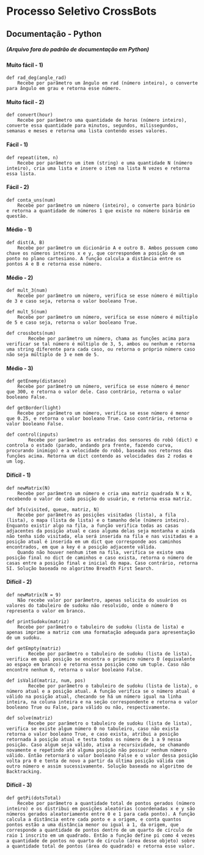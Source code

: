 # Processo Seletivo CrossBots
## Documentação - Python
##### (Arquivo fora do padrão de documentação em Python)

#### Muito fácil - 1) 
	def rad_deg(angle_rad)
		Recebe por parâmetro um ângulo em rad (número inteiro), o converte para ângulo em grau e retorna esse número.
#### Muito fácil - 2) 
	def convert(hour)
		Recebe por parâmetro uma quantidade de horas (número inteiro), converte essa quantidade para minutos, segundos, milissegundos, semanas e meses e retorna uma lista contendo esses valores.
#### Fácil - 1) 
	def repeat(item, n)
		Recebe por parâmetro um item (string) e uma quantidade N (número inteiro), cria uma lista e insere o item na lista N vezes e retorna essa lista.
#### Fácil - 2) 
	def conta_uns(num)
		Recebe por parâmetro um número (inteiro), o converte para binário e retorna a quantidade de números 1 que existe no número binário em questão.
#### Médio - 1) 
	def dist(A, B)
		Recebe por parâmetro um dicionário A e outro B. Ambos possuem como chave os números inteiros x e y, que correspondem a posição de um ponto no plano cartesiano. A função calcula a distância entre os pontos A e B e retorna esse número.
#### Médio - 2) 
	def mult_3(num)
		Recebe por parâmetro um número, verifica se esse número é múltiplo de 3 e caso seja, retorna o valor booleano True.

	def mult_5(num)
		Recebe por parâmetro um número, verifica se esse número é múltiplo de 5 e caso seja, retorna o valor booleano True.

<pre><code>def crossbots(num)
		Recebe por parâmetro um número, chama as funções acima para verificar se tal número é múltiplo de 3, 5, ambos ou nenhum e retorna uma string diferente para cada caso, ou retorna o próprio número caso não seja múltiplo de 3 e nem de 5.</code></pre>
#### Médio - 3)
	def getEnemy(distance)
		Recebe por parâmetro um número, verifica se esse número é menor que 300, e retorna o valor dele. Caso contrário, retorna o valor booleano False.

	def getBorder(light)
		Recebe por parâmetro um número, verifica se esse número é menor que 0.25, e retorna o valor booleano True. Caso contrário, retorna o valor booleano False.

<pre><code>def control(inputs)
		Recebe por parâmetro as entradas dos sensores do robô (dict) e controla o estado (parado, andando pra frente, fazendo curva, procurando inimigo) e a velocidade do robô, baseada nos retornos das funções acima. Retorna um dict contendo as velocidades das 2 rodas e um log.</code></pre>
#### Difícil - 1) 
	def newMatrix(N)
		Recebe por parâmetro um número e cria uma matriz quadrada N x N, recebendo o valor de cada posição do usuário, e retorna essa matriz.

	def bfs(visited, queue, matriz, N)
		Recebe por parâmetro as posições visitadas (lista), a fila (lista), o mapa (lista de lista) e o tamanho dele (número inteiro).  Enquanto existir algo na fila, a função verifica todas as casas adjacentes da posição atual e caso alguma delas seja montanha e ainda não tenha sido visitada, ela será inserida na fila e nas visitadas e a posição atual é inserida em um dict que corresponde aos caminhos encontrados, em que a key é a posição adjacente válida.
		Quando não houver nenhum item na fila, verifica se existe uma posição final no dict de caminhos e caso exista, retorna o número de casas entre a posição final e inicial do mapa. Caso contrário, retorna SI. Solução baseada no algoritmo Breadth First Search.
#### Difícil - 2) 
	def newMatrix(N = 9)
		Não recebe valor por parâmetro, apenas solicita do usuários os valores do tabuleiro de sudoku não resolvido, onde o número 0 representa o valor em branco.

	def printSudoku(matriz)
		Recebe por parâmetro o tabuleiro de sudoku (lista de lista) e apenas imprime a matriz com uma formatação adequada para apresentação de um sudoku.

<pre><code>def getEmpty(matriz)
		Recebe por parâmetro o tabuleiro de sudoku (lista de lista), verifica em qual posição se encontra o primeiro número 0 (equivalente ao espaço em branco) e retorna essa posição como um tuple. Caso não encontre nenhum 0, retorna o valor booleano False.

def isValid(matriz, num, pos)
		Recebe por parâmetro o tabuleiro de sudoku (lista de lista), o número atual e a posição atual. A função verifica se o número atual é válido na posição atual, checando se há um número igual na linha inteira, na coluna inteira e na seção correspondente e retorna o valor booleano True ou False, para válido ou não, respectivamente.

def solve(matriz)
		Recebe por parâmetro o tabuleiro de sudoku (lista de lista), verifica se existe algum número 0 no tabuleiro, caso não exista retorna o valor booleano True, e caso exista, atribui a posição retornada à posição atual e testa todos os número de 1 a 9 nessa posição. Caso algum seja válido, ativa a recursividade, se chamando novamente e repetindo até alguma posição não possuir nenhum número válido. Então retornará o valor booleano False e o valor dessa posição volta pra 0 e tenta de novo a partir da última posição válida com outro número e assim sucessivamente. Solução baseada no algoritmo de Backtracking.</code></pre>
#### Difícil - 3) 
	def getPi(dotsTotal)
		Recebe por parâmetro a quantidade total de pontos gerados (número inteiro) e os distribui em posições aleatórias (coordenadas x e y são números gerados aleatoriamente entre 0 e 1 para cada ponto). A função calcula a distância entre cada ponto e a origem, e conta quantos pontos estão a uma distância menor ou igual a 1, da origem, que corresponde a quantidade de pontos dentro de um quarto de círculo de raio 1 inscrito em um quadrado. Então a função define pi como 4 vezes a quantidade de pontos no quarto de círculo (área desse objeto) sobre a quantidade total de pontos (área do quadrado) e retorna esse valor.
